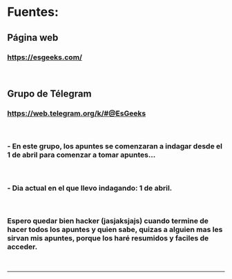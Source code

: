 # Fuentes:

## Página web

### https://esgeeks.com/

<br>

## Grupo de Télegram

### https://web.telegram.org/k/#@EsGeeks

<br>

### - En este grupo, los apuntes se comenzaran a indagar desde el 1 de abril para comenzar a tomar apuntes...

<br>

### - Dia actual en el que llevo indagando: 1 de abril.

<br>

### Espero quedar bien hacker (jasjaksjajs) cuando termine de hacer todos los apuntes y quien sabe, quizas a alguien mas les sirvan mis apuntes, porque los haré resumidos y faciles de acceder.

<br>

---